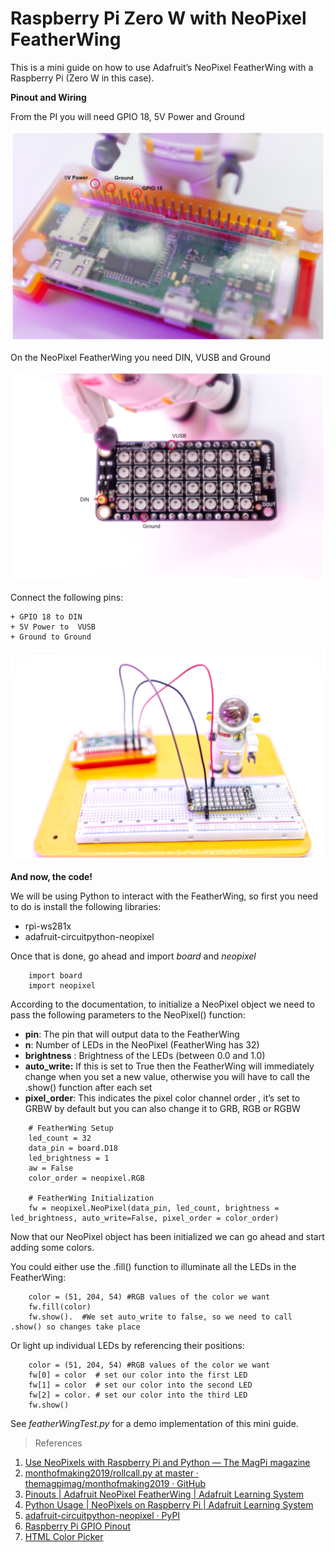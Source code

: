 # Raspberry Pi Zero W with NeoPixel FeatherWing


This is a mini guide on how to use Adafruit’s NeoPixel FeatherWing with a Raspberry Pi (Zero W in this case).


**Pinout and Wiring**


From the PI you will need GPIO 18, 5V Power and Ground

![RaspberryPi Pinout](./img/rpi_pinout.png)

On the NeoPixel FeatherWing you need DIN, VUSB and Ground

![Featherwing Pinout](./img/featherwing_pinout.png)

 Connect the following pins:

	+ GPIO 18 to DIN
	+ 5V Power to  VUSB
	+ Ground to Ground

![Final](./img/final.png)


**And now, the code!**


We will be using Python to interact with the FeatherWing, so first you need to do is install the following libraries:

 + rpi-ws281x
 + adafruit-circuitpython-neopixel

Once that is done, go ahead and import _board_ and _neopixel_

```
	import board
	import neopixel
````

According to the documentation, to initialize a NeoPixel object we need to pass the following parameters to the NeoPixel() function:

+ **pin**: The pin that will output data to the FeatherWing
+ **n**: Number of LEDs in the NeoPixel (FeatherWing has 32)
+ **brightness** : Brightness of the LEDs (between 0.0 and 1.0)
+ **auto_write:** If this is set to True then the FeatherWing will immediately change when you set a new value, otherwise you will have to call the .show() function after each set
+ **pixel_order**:  This indicates the pixel color channel order , it’s set to GRBW by default but you can also change it to GRB, RGB or RGBW


```
	# FeatherWing Setup
	led_count = 32
	data_pin = board.D18
	led_brightness = 1  
	aw = False      
	color_order = neopixel.RGB

	# FeatherWing Initialization
	fw = neopixel.NeoPixel(data_pin, led_count, brightness = led_brightness, auto_write=False, pixel_order = color_order)
```


Now that our NeoPixel object has been initialized we can go ahead and start adding some colors.

You could either use the .fill() function to illuminate all the LEDs in the FeatherWing:

```
	color = (51, 204, 54) #RGB values of the color we want
	fw.fill(color)
	fw.show().	#We set auto_write to false, so we need to call .show() so changes take place
```


Or light up individual LEDs by referencing their positions:

```
	color = (51, 204, 54) #RGB values of the color we want
	fw[0] = color  # set our color into the first LED
	fw[1] = color  # set our color into the second LED
	fw[2] = color. # set our color into the third LED
	fw.show()
```

See _featherWingTest.py_ for a demo implementation of this mini guide.


> References
1. [Use NeoPixels with Raspberry Pi and Python — The MagPi magazine](https://magpi.raspberrypi.com/articles/neopixels-python)
2. [monthofmaking2019/rollcall.py at master · themagpimag/monthofmaking2019 · GitHub](https://github.com/themagpimag/monthofmaking2019/blob/master/DisplayLights/rollcall.py)
3. [Pinouts | Adafruit NeoPixel FeatherWing | Adafruit Learning System](https://learn.adafruit.com/adafruit-neopixel-featherwing/pinouts)
4. [Python Usage | NeoPixels on Raspberry Pi | Adafruit Learning System](https://learn.adafruit.com/neopixels-on-raspberry-pi/python-usage)
5. [adafruit-circuitpython-neopixel · PyPI](https://pypi.org/project/adafruit-circuitpython-neopixel/)
6. [Raspberry Pi GPIO Pinout](https://pinout.xyz/#)
7. [HTML Color Picker](https://www.w3schools.com/colors/colors_picker.asp)
